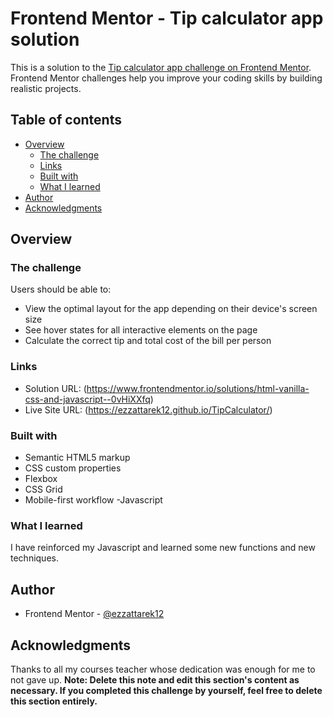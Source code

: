 # Frontend Mentor - Tip calculator app solution

This is a solution to the [Tip calculator app challenge on Frontend Mentor](https://www.frontendmentor.io/challenges/tip-calculator-app-ugJNGbJUX). Frontend Mentor challenges help you improve your coding skills by building realistic projects.

## Table of contents

- [Overview](#overview)
  - [The challenge](#the-challenge)
  - [Links](#links)
  - [Built with](#built-with)
  - [What I learned](#what-i-learned)
- [Author](#author)
- [Acknowledgments](#acknowledgments)


## Overview

### The challenge

Users should be able to:

- View the optimal layout for the app depending on their device's screen size
- See hover states for all interactive elements on the page
- Calculate the correct tip and total cost of the bill per person


### Links

- Solution URL: (https://www.frontendmentor.io/solutions/html-vanilla-css-and-javascript--0vHiXXfq)
- Live Site URL: (https://ezzattarek12.github.io/TipCalculator/)


### Built with

- Semantic HTML5 markup
- CSS custom properties
- Flexbox
- CSS Grid
- Mobile-first workflow
-Javascript


### What I learned
I have reinforced my Javascript and learned some new functions and new techniques.

## Author

- Frontend Mentor - [@ezzattarek12](https://www.frontendmentor.io/profile/EzzatTarek12)


## Acknowledgments
Thanks to all my courses teacher whose dedication was enough for me to not gave up.
**Note: Delete this note and edit this section's content as necessary. If you completed this challenge by yourself, feel free to delete this section entirely.**
